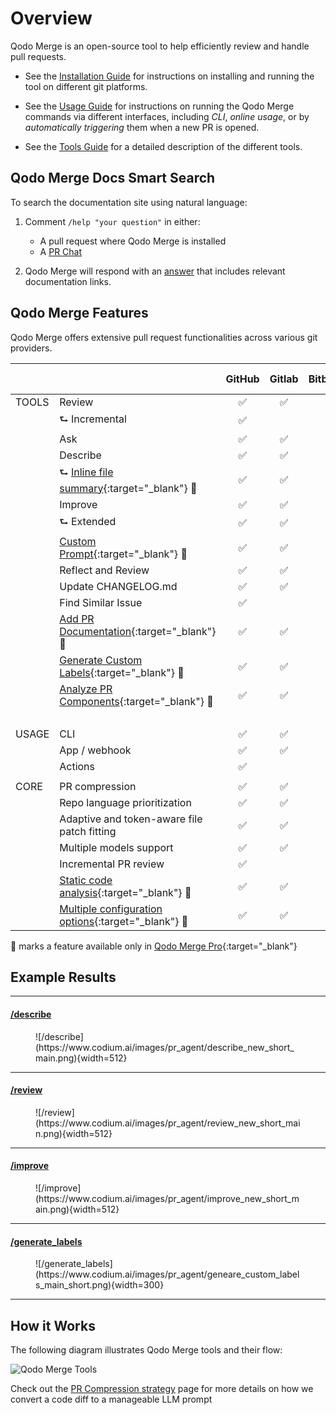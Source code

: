 # Overview

Qodo Merge is an open-source tool to help efficiently review and handle pull requests.

- See the [Installation Guide](./installation/index.md) for instructions on installing and running the tool on different git platforms.

- See the [Usage Guide](./usage-guide/index.md) for instructions on running the Qodo Merge commands via different interfaces, including _CLI_, _online usage_, or by _automatically triggering_ them when a new PR is opened.

- See the [Tools Guide](./tools/index.md) for a detailed description of the different tools.


## Qodo Merge Docs Smart Search

To search the documentation site using natural language:

1) Comment `/help "your question"` in either:

   - A pull request where Qodo Merge is installed
   - A [PR Chat](https://qodo-merge-docs.qodo.ai/chrome-extension/features/#pr-chat)

2) Qodo Merge will respond with an [answer](https://github.com/Codium-ai/pr-agent/pull/1241#issuecomment-2365259334) that includes relevant documentation links.


## Qodo Merge Features

Qodo Merge offers extensive pull request functionalities across various git providers.

|       |                                                                                                                       | GitHub | Gitlab | Bitbucket | Azure DevOps |
|-------|-----------------------------------------------------------------------------------------------------------------------|:------:|:------:|:---------:|:------------:|
| TOOLS | Review                                                                                                                |   ✅    |   ✅    |   ✅       |      ✅      |
|       | ⮑ Incremental                                                                                                         |   ✅    |        |            |              |
|       | Ask                                                                                                                   |   ✅    |   ✅    |   ✅        |      ✅      |
|       | Describe                                                                                                              |   ✅    |   ✅    |   ✅        |      ✅      |
|       | ⮑ [Inline file summary](https://qodo-merge-docs.qodo.ai/tools/describe/#inline-file-summary){:target="_blank"} 💎     |   ✅    |   ✅    |           |      ✅      |
|       | Improve                                                                                                               |   ✅    |   ✅    |   ✅        |      ✅      |
|       | ⮑ Extended                                                                                                            |   ✅    |   ✅    |   ✅        |      ✅      |
|       | [Custom Prompt](./tools/custom_prompt.md){:target="_blank"} 💎                                                        |   ✅    |   ✅    |   ✅        |      ✅      |
|       | Reflect and Review                                                                                                    |   ✅    |   ✅    |   ✅        |      ✅      |
|       | Update CHANGELOG.md                                                                                                   |   ✅    |   ✅    |   ✅        |      ️       |
|       | Find Similar Issue                                                                                                    |   ✅    |        |             |      ️       |
|       | [Add PR Documentation](./tools/documentation.md){:target="_blank"} 💎                                                 |   ✅    |   ✅    |          |      ✅      |
|       | [Generate Custom Labels](./tools/describe.md#handle-custom-labels-from-the-repos-labels-page-💎){:target="_blank"} 💎 |   ✅    |   ✅    |            |      ✅      |
|       | [Analyze PR Components](./tools/analyze.md){:target="_blank"} 💎                                                      |   ✅    |   ✅    |       |      ✅      |
|       |                                                                                                                       |        |        |            |      ️       |
| USAGE | CLI                                                                                                                   |   ✅    |   ✅    |   ✅       |      ✅      |
|       | App / webhook                                                                                                         |   ✅    |   ✅    |    ✅        |      ✅      |
|       | Actions                                                                                                               |   ✅    |        |            |      ️       |
|       |                                                                                                                       |        |        |            |
| CORE  | PR compression                                                                                                        |   ✅    |   ✅    |   ✅       |   ✅        |
|       | Repo language prioritization                                                                                          |   ✅    |   ✅    |   ✅       |   ✅        |
|       | Adaptive and token-aware file patch fitting                                                                           |   ✅    |   ✅    |   ✅     |   ✅        |
|       | Multiple models support                                                                                               |   ✅    |   ✅    |   ✅       |   ✅        |
|       | Incremental PR review                                                                                                 |   ✅    |        |            |           |
|       | [Static code analysis](./tools/analyze.md/){:target="_blank"} 💎                                                      |   ✅    |   ✅     |    ✅    |   ✅        |
|       | [Multiple configuration options](./usage-guide/configuration_options.md){:target="_blank"} 💎                         |   ✅    |   ✅     |    ✅    |   ✅        |

💎 marks a feature available only in [Qodo Merge Pro](https://www.codium.ai/pricing/){:target="_blank"}


## Example Results
<hr>

#### [/describe](https://github.com/Codium-ai/pr-agent/pull/530)
<figure markdown="1">
![/describe](https://www.codium.ai/images/pr_agent/describe_new_short_main.png){width=512}
</figure>
<hr>

#### [/review](https://github.com/Codium-ai/pr-agent/pull/732#issuecomment-1975099151)
<figure markdown="1">
![/review](https://www.codium.ai/images/pr_agent/review_new_short_main.png){width=512}
</figure>
<hr>

#### [/improve](https://github.com/Codium-ai/pr-agent/pull/732#issuecomment-1975099159)
<figure markdown="1">
![/improve](https://www.codium.ai/images/pr_agent/improve_new_short_main.png){width=512}
</figure>
<hr>

#### [/generate_labels](https://github.com/Codium-ai/pr-agent/pull/530)
<figure markdown="1">
![/generate_labels](https://www.codium.ai/images/pr_agent/geneare_custom_labels_main_short.png){width=300}
</figure>
<hr>

## How it Works

The following diagram illustrates Qodo Merge tools and their flow:

![Qodo Merge Tools](https://codium.ai/images/pr_agent/diagram-v0.9.png)

Check out the [PR Compression strategy](core-abilities/index.md) page for more details on how we convert a code diff to a manageable LLM prompt